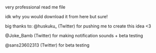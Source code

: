 very professional read me file

idk why you would download it from here but sure!


big thanks to:
@huskuku_ (Twitter) for pushing me to create this idea <3

@Joke_Bamb (Twitter) for making notification sounds + beta testing

@sans23602313 (Twitter) for beta testing

